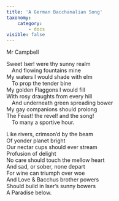 ```yaml
---
title: 'A German Bacchanalian Song'
taxonomy:
    category:
        - docs
visible: false
---
```


<div class="author">Mr Campbell</div> 
  
Sweet Iser! were thy sunny realm  
&emsp;And flowing fountains mine  
My waters I would shade with elm  
&emsp;To prop the tender bine  
My golden Flaggons I would fill  
With rosy draughts from every hill  
&emsp;And underneath green spreading bower  
My gay companions should prolong  
The Feast! the revel! and the song!  
&emsp;To many a sportive hour.  
 
Like rivers, crimson’d by the beam  
Of yonder planet bright  
Our nectar cups should ever stream  
Profusion of delight  
No care should touch the mellow heart  
And sad, or sober, none depart  
For wine can triumph over woe  
And Love & Bacchus brother powers  
Should build in Iser’s sunny bowers  
A Paradise below.